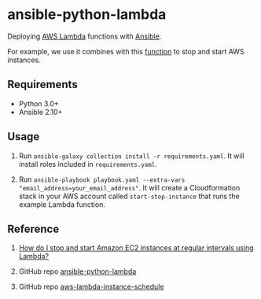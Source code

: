 ansible-python-lambda
=====================

Deploying [AWS Lambda][lambda] functions with [Ansible][ansible].

For example, we use it combines with this [function][function] to stop and start AWS instances.

Requirements
------------

* Python 3.0+
* Ansible 2.10+

Usage
-----

1. Run `ansible-galaxy collection install -r requirements.yaml`. It will install roles included in `requirements.yaml`.

1. Run `ansible-playbook playbook.yaml --extra-vars "email_address=your_email_address"`. It will create a Cloudformation stack
   in your AWS account called `start-stop-instance` that runs the example Lambda
   function.

Reference
---

1. [How do I stop and start Amazon EC2 instances at regular intervals using Lambda?
][aws]

1. GitHub repo [ansible-python-lambda][github]

1. GitHub repo [aws-lambda-instance-schedule][example]

[aws]: https://aws.amazon.com/premiumsupport/knowledge-center/start-stop-lambda-cloudwatch/
[lambda]: https://aws.amazon.com/lambda/
[ansible]: https://www.ansible.com/
[github]: https://github.com/YPlan/ansible-python-lambda
[example]: https://github.com/1Strategy/aws-lambda-instance-schedule
[function]: https://github.com/BoxingP/aws-lambda-python-function

